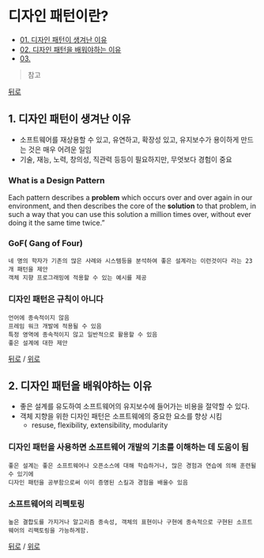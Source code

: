 # 디자인 패턴이란?
* [01. 디자인 패턴이 생겨난 이유](#1-디자인-패턴이-생겨난-이유)
* [02. 디자인 패턴을 배워야하는 이유](#2-디자인-패턴을-배워야하는-이유)
* [03. ](#3)

> 참고  

[뒤로](README.md)

## 1. 디자인 패턴이 생겨난 이유
- 소프트웨어를 재상용할 수 있고, 유연하고, 확장성 있고, 유지보수가 용이하게 만드는 것은 매우 어려운 일임
- 기술, 재능, 노력, 창의성, 직관력 등등이 필요하지만, 무엇보다 경험이 중요

### What is a Design Pattern
 Each pattern describes a **problem** which occurs over and over again in our environment, 
 and then describes the core of the **solution** to that problem, in such a way 
 that you can use this solution a million times over, without ever doing it the same time twice.”

### GoF( Gang of Four) 
    네 명의 학자가 기존의 많은 사례와 시스템등을 분석하여 좋은 설계라는 이런것이다 라는 23개 패턴을 제안
    객체 지향 프로그래밍에 적용할 수 있는 예시를 제공


### 디자인 패턴은 규칙이 아니다

    언어에 종속적이지 않음
    프레임 워크 개발에 적용될 수 있음
    특정 영역에 종속적이지 않고 일반적으로 활용할 수 있음
    좋은 설계에 대한 제안

[뒤로](README.md) / [위로](#디자인-패턴이란)

## 2. 디자인 패턴을 배워야하는 이유
* 좋은 설계를 유도하여 소프트웨어의 유지보수에 들어가는 비용을 절약할 수 있다.
* 객체 지향을 위한 디자인 패턴은 소프트웨에의 중요한 요소를 향상 시킴
  *  resuse, flexibility, extensibility, modularity

### 디자인 패턴을 사용하면 소프트웨어 개발의 기초를 이해하는 데 도움이 됨
    좋은 설계는 좋은 소프트웨어나 오픈소스에 대해 학습하거나, 많은 경험과 연습에 의해 훈련될 수 있기에 
    디자인 패턴을 공부함으로써 이미 증명된 스킬과 경험을 배울수 있음
        
### 소프트웨어의 리펙토링
    높은 결합도를 가지거나 알고리즘 종속성, 객체의 표현이나 구현에 종속적으로 구현된 소프트웨어의 리팩토링을 가능하게함.

[뒤로](README.md) / [위로](#디자인-패턴이란)





